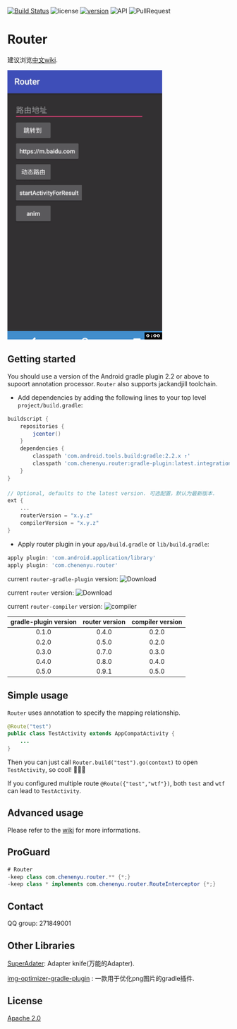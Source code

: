 [![Build Status](https://travis-ci.org/chenenyu/Router.svg?branch=master)](https://travis-ci.org/chenenyu/Router) ![license](https://img.shields.io/badge/license-Apache%202-yellow.svg) [![version](https://img.shields.io/github/release/chenenyu/Router.svg)](https://github.com/chenenyu/Router/releases) ![API](https://img.shields.io/badge/API-9%2B-orange.svg) ![PullRequest](https://img.shields.io/badge/PRs-welcome-brightgreen.svg) 

# Router

建议浏览[中文wiki](https://github.com/chenenyu/Router/wiki).

![screenshot](static/screenshot.gif)

## Getting started

You should use a version of the Android gradle plugin 2.2 or above to supoort annotation processor. `Router` also supports jackandjill toolchain.

*  Add dependencies by adding the following lines to your top level `project/build.gradle`:  

```Groovy
buildscript {
    repositories {
        jcenter()
    }
    dependencies {
        classpath 'com.android.tools.build:gradle:2.2.x ↑'
        classpath 'com.chenenyu.router:gradle-plugin:latest.integration'
    }
}

// Optional, defaults to the latest version. 可选配置，默认为最新版本.
ext {
    ...
	routerVersion = "x.y.z"
	compilerVersion = "x.y.z"
}
```

* Apply router plugin in your `app/build.gradle` or `lib/build.gradle`:  

```  Groovy
apply plugin: 'com.android.application/library'
apply plugin: 'com.chenenyu.router'
```

current `router-gradle-plugin` version: ![Download](https://api.bintray.com/packages/chenenyu/maven/router-gradle-plugin/images/download.svg)

current `router` version: ![Download](https://api.bintray.com/packages/chenenyu/maven/router/images/download.svg)

current `router-compiler` version: ![compiler](https://api.bintray.com/packages/chenenyu/maven/router-compiler/images/download.svg)  

| gradle-plugin version | router version | compiler version |
| :-------------------: | :------------: | :--------------: |
|         0.1.0         |     0.4.0      |      0.2.0       |
|         0.2.0         |     0.5.0      |      0.2.0       |
|         0.3.0         |     0.7.0      |      0.3.0       |
|         0.4.0         |     0.8.0      |      0.4.0       |
|         0.5.0         |     0.9.1      |      0.5.0       |

## Simple usage

`Router` uses annotation to specify the mapping relationship.

```java
@Route("test")
public class TestActivity extends AppCompatActivity {
	...
}
```

Then you can just call `Router.build("test").go(context)` to open `TestActivity`, so cool! ​:clap:​​:clap:​​:clap:​

If you configured multiple route `@Route({"test","wtf"})`, both `test` and `wtf` can lead to `TestActivity`.

## Advanced usage

Please refer to the [wiki](https://github.com/chenenyu/Router/wiki) for more informations.

## ProGuard

```Java
# Router
-keep class com.chenenyu.router.** {*;}
-keep class * implements com.chenenyu.router.RouteInterceptor {*;}
```

## Contact

QQ group: 271849001

## Other Libraries

[SuperAdater](https://github.com/byteam/SuperAdapter): Adapter knife(万能的Adapter).

[img-optimizer-gradle-plugin](https://github.com/chenenyu/img-optimizer-gradle-plugin)
: 一款用于优化png图片的gradle插件.

## License

[Apache 2.0](https://github.com/chenenyu/Router/blob/master/LICENSE)